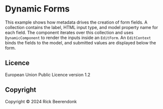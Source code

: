 # Dynamic Forms

This example shows how metadata drives the creation of form fields. A collection
contains the label, HTML input type, and model property name for each field. The
component iterates over this collection and uses `DynamicComponent` to render the
inputs inside an `EditForm`. An `EditContext` binds the fields to the model, and
submitted values are displayed below the form.

## Licence

European Union Public Licence version 1.2

## Copyright

Copyright © 2024 Rick Beerendonk
